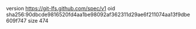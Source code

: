 version https://git-lfs.github.com/spec/v1
oid sha256:90dbcde9816520fd4aa1be98092af362311d29ae6f211074aa13f9dbe609f747
size 474
